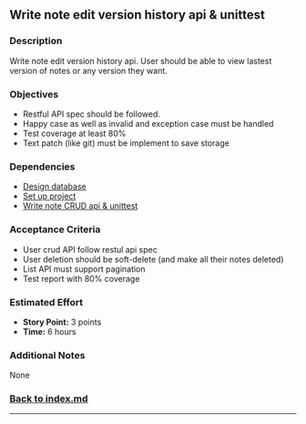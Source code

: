 ## Write note edit version history api & unittest

### Description

Write note edit version history api. User should be able to view lastest version of notes or any version they want.

### Objectives

- Restful API spec should be followed.
- Happy case as well as invalid and exception case must be handled
- Test coverage at least 80%
- Text patch (like git) must be implement to save storage

### Dependencies

- [Design database](./note-1.md)
- [Set up project](./note-2.md)
- [Write note CRUD api & unittest](./tasks/note-3.md)

### Acceptance Criteria

- User crud API follow restul api spec
- User deletion should be soft-delete (and make all their notes deleted)
- List API must support pagination
- Test report with 80% coverage

### Estimated Effort

- **Story Point:** 3 points
- **Time:** 6 hours

### Additional Notes

None

### [Back to index.md](../index.md#task-list)

---

